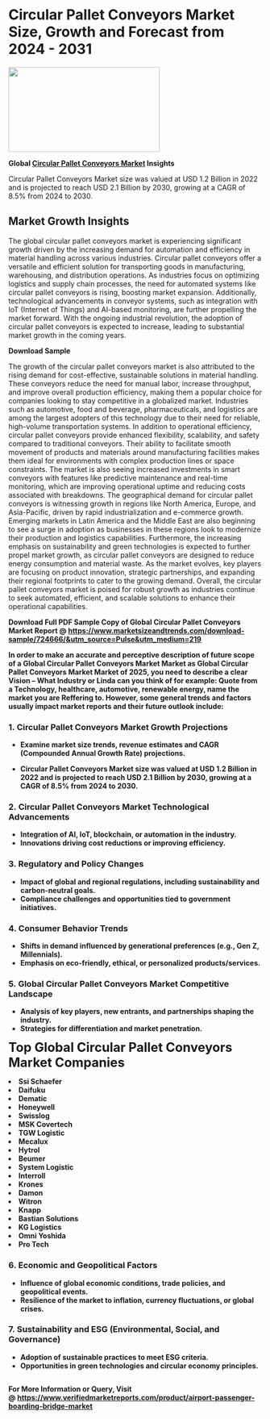 <H1>Circular Pallet Conveyors Market Size, Growth and Forecast from 2024 - 2031</H1><img class="aligncenter size-medium wp-image-584254" src="https://thirdeyenews.in/wp-content/uploads/2024/09/Global-Market-Research-300x168.jpeg" alt="" width="300" height="168" /><p><strong>Global&nbsp;<a href="https://www.marketsizeandtrends.com/download-sample/724666/&amp;utm_source=Pulse&amp;utm_medium=219">Circular Pallet Conveyors Market</a> Insights</strong></p><p>Circular Pallet Conveyors Market size was valued at USD 1.2 Billion in 2022 and is projected to reach USD 2.1 Billion by 2030, growing at a CAGR of 8.5% from 2024 to 2030.</p><p><h2>Market Growth Insights</h2> <p>The global circular pallet conveyors market is experiencing significant growth driven by the increasing demand for automation and efficiency in material handling across various industries. Circular pallet conveyors offer a versatile and efficient solution for transporting goods in manufacturing, warehousing, and distribution operations. As industries focus on optimizing logistics and supply chain processes, the need for automated systems like circular pallet conveyors is rising, boosting market expansion. Additionally, technological advancements in conveyor systems, such as integration with IoT (Internet of Things) and AI-based monitoring, are further propelling the market forward. With the ongoing industrial revolution, the adoption of circular pallet conveyors is expected to increase, leading to substantial market growth in the coming years.</p> <p><strong>Download Sample</strong></p> <p>The growth of the circular pallet conveyors market is also attributed to the rising demand for cost-effective, sustainable solutions in material handling. These conveyors reduce the need for manual labor, increase throughput, and improve overall production efficiency, making them a popular choice for companies looking to stay competitive in a globalized market. Industries such as automotive, food and beverage, pharmaceuticals, and logistics are among the largest adopters of this technology due to their need for reliable, high-volume transportation systems. In addition to operational efficiency, circular pallet conveyors provide enhanced flexibility, scalability, and safety compared to traditional conveyors. Their ability to facilitate smooth movement of products and materials around manufacturing facilities makes them ideal for environments with complex production lines or space constraints. The market is also seeing increased investments in smart conveyors with features like predictive maintenance and real-time monitoring, which are improving operational uptime and reducing costs associated with breakdowns. The geographical demand for circular pallet conveyors is witnessing growth in regions like North America, Europe, and Asia-Pacific, driven by rapid industrialization and e-commerce growth. Emerging markets in Latin America and the Middle East are also beginning to see a surge in adoption as businesses in these regions look to modernize their production and logistics capabilities. Furthermore, the increasing emphasis on sustainability and green technologies is expected to further propel market growth, as circular pallet conveyors are designed to reduce energy consumption and material waste. As the market evolves, key players are focusing on product innovation, strategic partnerships, and expanding their regional footprints to cater to the growing demand. Overall, the circular pallet conveyors market is poised for robust growth as industries continue to seek automated, efficient, and scalable solutions to enhance their operational capabilities.</p> <p><strong></p><p><span class=""><strong>Download Full PDF Sample Copy of Global Circular Pallet Conveyors Market Report</strong> @ <a href="https://www.marketsizeandtrends.com/download-sample/724666/&amp;utm_source=Pulse&amp;utm_medium=219" target="_blank">https://www.marketsizeandtrends.com/download-sample/724666/&amp;utm_source=Pulse&amp;utm_medium=219</a></span></p><p>In order to make an accurate and perceptive description of future scope of a Global&nbsp;Circular Pallet Conveyors Market Market as Global&nbsp;Circular Pallet Conveyors Market Market of 2025, you need to describe a clear Vision &ndash; What Industry or Linda can you think of for example: Quote from a Technology, healthcare, automotive, renewable energy, name the market you are Reffering to. However, some general trends and factors usually impact market reports and their future outlook include:</p><h3>1.&nbsp;<strong>Circular Pallet Conveyors Market Growth Projections</strong></h3><ul><li>Examine market size trends, revenue estimates and CAGR (Compounded Annual Growth Rate) projections.</li><li><p>Circular Pallet Conveyors Market size was valued at USD 1.2 Billion in 2022 and is projected to reach USD 2.1 Billion by 2030, growing at a CAGR of 8.5% from 2024 to 2030.</p></li></ul><h3>2.&nbsp;<strong>Circular Pallet Conveyors Market Technological Advancements</strong></h3><ul><li>Integration of AI, IoT, blockchain, or automation in the industry.</li><li>Innovations driving cost reductions or improving efficiency.</li></ul><h3>3.&nbsp;<strong>Regulatory and Policy Changes</strong></h3><ul><li>Impact of global and regional regulations, including sustainability and carbon-neutral goals.</li><li>Compliance challenges and opportunities tied to government initiatives.</li></ul><h3>4.&nbsp;<strong>Consumer Behavior Trends</strong></h3><ul><li>Shifts in demand influenced by generational preferences (e.g., Gen Z, Millennials).</li><li>Emphasis on eco-friendly, ethical, or personalized products/services.</li></ul><h3>5.&nbsp;<strong>Global Circular Pallet Conveyors Market Competitive Landscape</strong></h3><ul><li>Analysis of key players, new entrants, and partnerships shaping the industry.</li><li>Strategies for differentiation and market penetration.</li></ul><p data-pm-slice="1 1 []"><span style="color: inherit; font-family: inherit; font-size: 25px;">Top Global Circular Pallet Conveyors Market Companies</span></p><div class="" data-test-id=""><p><li>Ssi Schaefer</li><li> Daifuku</li><li> Dematic</li><li> Honeywell</li><li> Swisslog</li><li> MSK Covertech</li><li> TGW Logistic</li><li> Mecalux</li><li> Hytrol</li><li> Beumer</li><li> System Logistic</li><li> Interroll</li><li> Krones</li><li> Damon</li><li> Witron</li><li> Knapp</li><li> Bastian Solutions</li><li> KG Logistics</li><li> Omni Yoshida</li><li> Pro Tech</li></p></div><h3>6.&nbsp;<strong>Economic and Geopolitical Factors</strong></h3><ul><li>Influence of global economic conditions, trade policies, and geopolitical events.</li><li>Resilience of the market to inflation, currency fluctuations, or global crises.</li></ul><h3>7.&nbsp;<strong>Sustainability and ESG (Environmental, Social, and Governance)</strong></h3><ul><li>Adoption of sustainable practices to meet ESG criteria.</li><li>Opportunities in green technologies and circular economy principles.</li></ul><h2><strong style="font-size: 14px;">For More Information or Query, Visit @&nbsp;</strong><a style="background-color: #ffffff; font-size: 14px;" href="https://www.marketsizeandtrends.com/report/circular-pallet-conveyors-market/" target="_blank">https://www.verifiedmarketreports.com/product/airport-passenger-boarding-bridge-market</a></h2>
